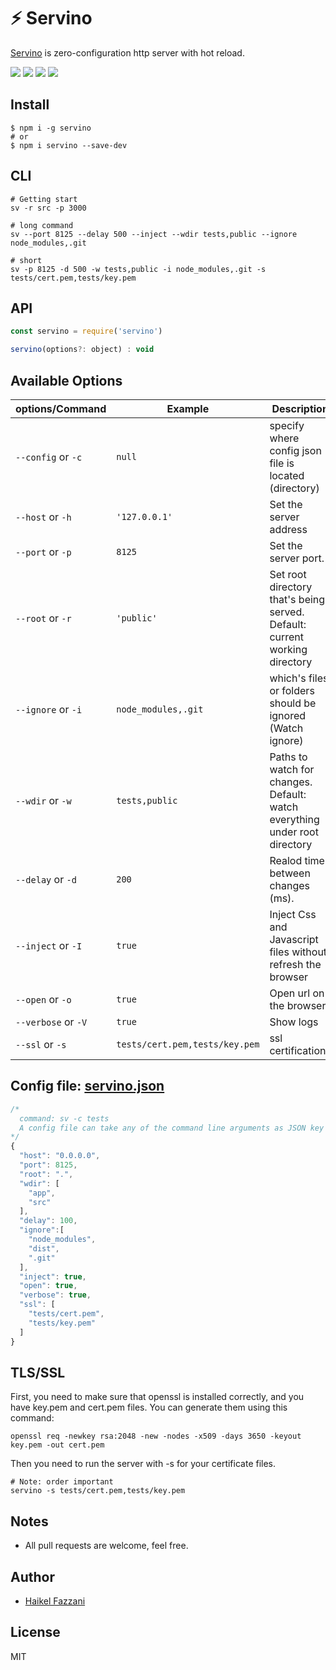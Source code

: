 # ⚡️ Servino
[Servino](https://wutility.github.io/servino) is zero-configuration http server with hot reload.

![][version] ![][downloads] ![][dependency] ![][license]

## Install
```shell
$ npm i -g servino
# or
$ npm i servino --save-dev
```

## CLI
```shell
# Getting start
sv -r src -p 3000

# long command
sv --port 8125 --delay 500 --inject --wdir tests,public --ignore node_modules,.git

# short
sv -p 8125 -d 500 -w tests,public -i node_modules,.git -s tests/cert.pem,tests/key.pem
```

## API
```js
const servino = require('servino')

servino(options?: object) : void
```

## Available Options

| options/Command     | Example                         | Description                   |
|----------|---------------------------------|-------------------------------|
|`--config` or `-c`      | `null`                   | specify where config json file is located (directory)     |
|`--host` or `-h`      | `'127.0.0.1'`                   | Set the server address      |
|`--port` or `-p`      | `8125`                          | Set the server port. |
|`--root` or `-r`     | `'public'`                      | Set root directory that\'s being served. Default: current working directory |
|`--ignore` or `-i`  | `node_modules,.git` | which\'s files or folders should be ignored (Watch ignore) |
|`--wdir` or `-w`     | `tests,public`            | Paths to watch for changes. Default: watch everything under root directory |
|`--delay` or `-d`      | `200`                           | Realod time between changes (ms). |
|`--inject` or `-I`  | `true`                         | Inject Css and Javascript files without refresh the browser |
|`--open` or `-o`      | `true`                          | Open url on the browser |
|`--verbose` or `-V`  | `true`                         | Show logs |
|`--ssl` or `-s`  | `tests/cert.pem,tests/key.pem`                         | ssl certifications |

## Config file: [servino.json](tests/servino.json)
```js
/*
  command: sv -c tests
  A config file can take any of the command line arguments as JSON key values, for example:
*/
{
  "host": "0.0.0.0",
  "port": 8125,
  "root": ".",
  "wdir": [
    "app",
    "src"
  ],
  "delay": 100,
  "ignore":[
    "node_modules",
    "dist",
    ".git"
  ],
  "inject": true,
  "open": true,
  "verbose": true,
  "ssl": [
    "tests/cert.pem",
    "tests/key.pem"
  ]
}
```

## TLS/SSL
First, you need to make sure that openssl is installed correctly, and you have key.pem and cert.pem files. You can generate them using this command:

```
openssl req -newkey rsa:2048 -new -nodes -x509 -days 3650 -keyout key.pem -out cert.pem
```

Then you need to run the server with -s for your certificate files.
```shell
# Note: order important
servino -s tests/cert.pem,tests/key.pem
```

## Notes
- All pull requests are welcome, feel free.

## Author
- [Haikel Fazzani](https://github.com/haikelfazzani)

## License
MIT

[downloads]: https://badgen.net/npm/dt/servino
[version]:       http://img.shields.io/npm/v/servino.svg?style=flat-square
[dependency]:       https://badgen.net/bundlephobia/dependency-count/react
[license]: https://badgen.net/npm/license/servino